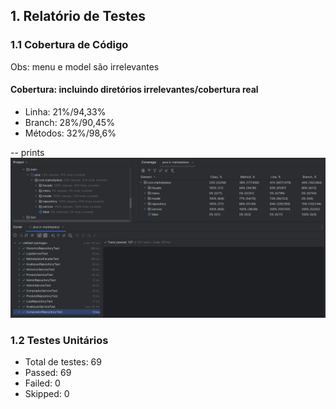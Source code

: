 ## 1. Relatório de Testes

### 1.1 Cobertura de Código

Obs: menu e model são irrelevantes
#### Cobertura: incluindo diretórios irrelevantes/cobertura real

- Linha: 21%/94,33%
- Branch: 28%/90,45%
- Métodos: 32%/98,6%

-- prints
![Cobertura de Código](cobertura-testes-release3.png)
### 1.2 Testes Unitários
- Total de testes: 69
- Passed: 69
- Failed: 0
- Skipped: 0